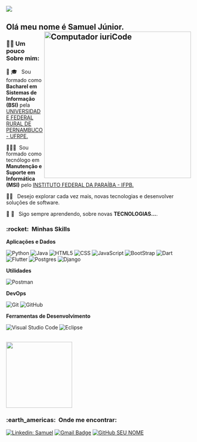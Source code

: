 
![](https://komarev.com/ghpvc/?username=VanessaSwerts&color=006bed)
<h2> Olá meu nome é Samuel Júnior.

<img src="https://raw.githubusercontent.com/MicaelliMedeiros/micaellimedeiros/master/image/computer-illustration.png" min-width="400px" max-width="400px" width="400px" align="right" alt="Computador iuriCode">



<h3> 🧑‍💻 Um pouco Sobre mim: </h3>

🔹 🎓 &nbsp; Sou formado como **Bacharel em Sistemas de Informação (BSI)** pela <a href="http://www.ufrpe.br/br">UNIVERSIDADE FEDERAL RURAL DE PERNAMBUCO - UFRPE.</a>

🔹👨‍🎓&nbsp; Sou formado como tecnólogo em **Manutenção e Suporte em Informática (MSI)** pelo <a href="https://www.ifpb.edu.br/">INSTITUTO FEDERAL DA PARAÍBA - IFPB.</a>

🔹🌱 &nbsp; Desejo explorar cada vez mais, novas tecnologias e desenvolver soluções de software.

🔹 📖 &nbsp; Sigo sempre aprendendo, sobre novas **TECNOLOGIAS...**.


<h3> :rocket: &nbsp;Minhas Skills </h3>

**Aplicações e Dados**

  ![Python](https://img.shields.io/badge/Python-3776AB?style=for-the-badge&logo=python&logoColor=white)
  ![Java](https://img.shields.io/badge/Java-ED8B00?style=for-the-badge&logo=java&logoColor=white)
  ![HTML5](https://img.shields.io/badge/HTML5-E34F26?style=for-the-badge&logo=html5&logoColor=white)
  ![CSS](https://img.shields.io/badge/CSS3-1572B6?style=for-the-badge&logo=css3&logoColor=white)
  ![JavaScript](https://img.shields.io/badge/JavaScript-F7DF1E?style=for-the-badge&logo=javascript&logoColor=black)
  ![BootStrap](	https://img.shields.io/badge/Bootstrap-563D7C?style=for-the-badge&logo=bootstrap&logoColor=white)
  ![Dart](https://img.shields.io/badge/Dart-0175C2?style=for-the-badge&logo=dart&logoColor=white)
  ![Flutter](https://img.shields.io/badge/Flutter-02569B?style=for-the-badge&logo=flutter&logoColor=white)
  ![Postgres](https://img.shields.io/badge/PostgreSQL-316192?style=for-the-badge&logo=postgresql&logoColor=white)
  ![Django](https://img.shields.io/badge/Django-092E20?style=for-the-badge&logo=django&logoColor=white)



**Utilidades**

  ![Postman](https://img.shields.io/badge/-Postman-333333?style=flat&logo=postman)

**DevOps**

  ![Git](https://img.shields.io/badge/-Git-333333?style=flat&logo=git)
  ![GitHub](https://img.shields.io/badge/-GitHub-333333?style=flat&logo=github)

**Ferramentas de Desenvolvimento**

  ![Visual Studio Code](https://img.shields.io/badge/-Visual%20Studio%20Code-333333?style=flat&logo=visual-studio-code&logoColor=007ACC)
  ![Eclipse](https://img.shields.io/badge/-Eclipse-333333?style=flat&logo=eclipse-ide&logoColor=2C2255)
 
<br/>

<a href="https://github.com/Samuelssj">
  <img height="180em" src="https://github-readme-stats.vercel.app/api?username=Samuelssj&theme=dracula&show_icons=true" />
</a>

<br/>

<h3> :earth_americas: &nbsp;Onde me encontrar: </h3> 

[![Linkedin: Samuel](https://img.shields.io/badge/-USERNAME-blue?style=flat-square&logo=Linkedin&logoColor=white&link=LINK-DO-SEU-LINKEDIN)](LINK-DO-SEU-LINKEDIN)
[![Gmail Badge](https://img.shields.io/badge/-seuemail@email.com-006bed?style=flat-square&logo=Gmail&logoColor=white&link=mailto:SEU-EMAIL)](mailto:SEU-EMAIL)
[![GitHub SEU NOME]( https://img.shields.io/github/followers/VanessaSwerts?label=follow&style=social)](LINK-DO-SEU-GITHUB)
